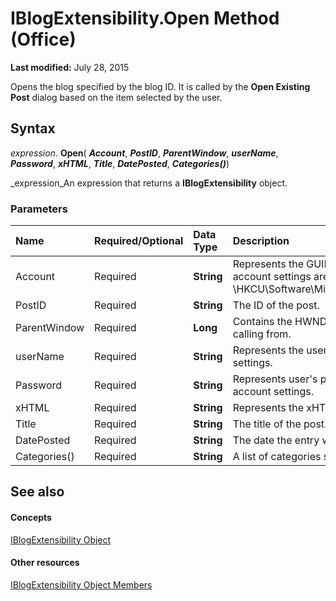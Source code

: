 
# IBlogExtensibility.Open Method (Office)

 **Last modified:** July 28, 2015

Opens the blog specified by the blog ID. It is called by the  **Open Existing Post** dialog based on the item selected by the user.

## Syntax

 _expression_. **Open**( **_Account_**,  **_PostID_**,  **_ParentWindow_**,  **_userName_**,  **_Password_**,  **_xHTML_**,  **_Title_**,  **_DatePosted_**,  **_Categories()_**)

 _expression_An expression that returns a  **IBlogExtensibility** object.


### Parameters



|**Name**|**Required/Optional**|**Data Type**|**Description**|
|:-----|:-----|:-----|:-----|
|Account|Required| **String**|Represents the GUID of the account registry key. Blog account settings are stored in the registry at \\HKCU\Software\Microsoft\Office\Common\Blog\Account.|
|PostID|Required| **String**|The ID of the post.|
|ParentWindow|Required| **Long**|Contains the HWND for the window Microsoft Word is calling from.|
|userName|Required| **String**|Represents the username stored in the registry account settings.|
|Password|Required| **String**|Represents user's password stored in the registry account settings.|
|xHTML|Required| **String**|Represents the xHTML of the current document.|
|Title|Required| **String**|The title of the post.|
|DatePosted|Required| **String**|The date the entry was posted.|
|Categories()|Required| **String**|A list of categories supported by the provider.|

## See also


#### Concepts


 [IBlogExtensibility Object](9757afdb-da45-8b97-636f-476efe036ac3.md)
#### Other resources


 [IBlogExtensibility Object Members](55f27978-9b18-f9a5-c276-298b2539ec3c.md)
